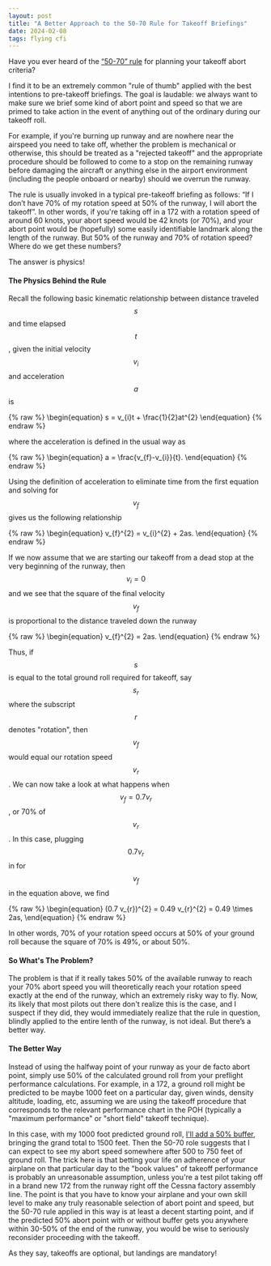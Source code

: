 ```yaml
---
layout: post
title: "A Better Approach to the 50-70 Rule for Takeoff Briefings"
date: 2024-02-08
tags: flying cfi 
---
```


Have you ever heard of the [“50-70” rule](https://www.aopa.org/news-and-media/all-news/2023/june/pilot/flying-smart-reality-check) for planning your takeoff abort criteria? 

I find it to be an extremely common "rule of thumb" applied with the best intentions to pre-takeoff briefings. The goal is laudable: we always want to make sure we brief some kind of abort point and speed so that we are primed to take action in the event of anything out of the ordinary during our takeoff roll. 

For example, if you're burning up runway and are nowhere near the airspeed you need to take off, whether the problem is mechanical or otherwise, this should be treated as a "rejected takeoff" and the appropriate procedure should be followed to come to a stop on the remaining runway before damaging the aircraft or anything else in the airport environment (including the people onboard or nearby) should we overrun the runway. 

The rule is usually invoked in a typical pre-takeoff briefing as follows: “If I don’t have 70% of my rotation speed at 50% of the runway, I will abort the takeoff”. In other words, if you're taking off in a 172 with a rotation speed of around 60 knots, your abort speed would be 42 knots (or 70%), and your abort point would be (hopefully) some easily identifiable landmark along the length of the runway. But 50% of the runway and 70% of rotation speed? Where do we get these numbers?

The answer is physics! 

#### The Physics Behind the Rule

Recall the following basic kinematic relationship between distance traveled $$s$$ and time elapsed $$t$$, given the initial velocity $$v_{i}$$ and acceleration $$a$$ is

{% raw %}
 \begin{equation}
  s = v_{i}t + \frac{1}{2}at^{2}
 \end{equation}
{% endraw %}

where the acceleration is defined in the usual way as 

{% raw %}
 \begin{equation}
  a = \frac{v_{f}-v_{i}}{t}. 
 \end{equation}
{% endraw %}

Using the definition of acceleration to eliminate time from the first equation and solving for $$v_{f}$$ gives us the following relationship

{% raw %}
 \begin{equation}
  v_{f}^{2} = v_{i}^{2} + 2as.
 \end{equation}
{% endraw %}

If we now assume that we are starting our takeoff from a dead stop at the very beginning of the runway, then $$v_{i}=0$$ and we see that the square of the final velocity $$v_{f}$$ is proportional to the distance traveled down the runway

{% raw %}
 \begin{equation}
  v_{f}^{2} = 2as.
 \end{equation}
{% endraw %}

Thus, if $$s$$ is equal to the total ground roll required for takeoff, say $$s_{r}$$ where the subscript $$r$$ denotes "rotation", then $$v_{f}$$ would equal our rotation speed $$v_{r}$$. We can now take a look at what happens when $$v_{f} = 0.7 v_{r}$$, or 70% of $$v_{r}$$. In this case, plugging $$0.7 v_{r}$$ in for $$v_{f}$$ in the equation above, we find

{% raw %}
 \begin{equation}
  (0.7 v_{r})^{2} = 0.49 v_{r}^{2} = 0.49 \times 2as,
 \end{equation}
{% endraw %}

In other words, 70% of your rotation speed occurs at 50% of your ground roll because the square of 70% is 49%, or about 50%. 

#### So What's The Problem?

The problem is that if it really takes 50% of the available runway to reach your 70% abort speed you will theoretically reach your rotation speed exactly at the end of the runway, which an extremely risky way to fly. Now, its likely that most pilots out there don't realize this is the case, and I suspect if they did, they would immediately realize that the rule in question, blindly applied to the entire lenth of the runway, is not ideal. But there’s a better way.

#### The Better Way

Instead of using the halfway point of your runway as your de facto abort point, simply use 50% of the calculated ground roll from your preflight performance calculations. For example, in a 172, a ground roll might be predicted to be maybe 1000 feet on a particular day, given winds, density altitude, loading, etc, assuming we are using the takeoff procedure that corresponds to the relevant performance chart in the POH (typically a "maximum performance" or "short field" takeoff technique). 

In this case, with my 1000 foot predicted ground roll, [I'll add a 50% buffer](https://youtu.be/IMRafSuzkQ8?si=ufxqjHx6BQY4mrrD), bringing the grand total to 1500 feet. Then the 50-70 role suggests that I can expect to see my abort speed somewhere after 500 to 750 feet of ground roll. The trick here is that betting your life on adherence of your airplane on that particular day to the "book values" of takeoff performance is probably an unreasonable assumption, unless you're a test pilot taking off in a brand new 172 from the runway right off the Cessna factory assembly line. The point is that you have to know your airplane and your own skill level to make any truly reasonable selection of abort point and speed, but the 50-70 rule applied in this way is at least a decent starting point, and if the predicted 50% abort point with or without buffer gets you anywhere within 30-50% of the end of the runway, you would be wise to seriously reconsider proceeding with the takeoff. 

As they say, takeoffs are optional, but landings are mandatory!
